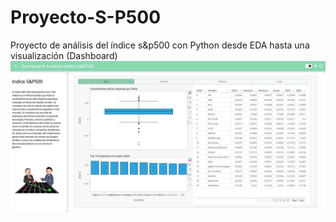 # Proyecto-S-P500
Proyecto de análisis del índice s&amp;p500 con Python desde EDA hasta una visualización (Dashboard)
![](https://github.com/christofer22/Proyecto-S-P500/blob/66d7c00b307bcc82b8a23cbada9ff9536e43d3cd/Dashboard.png)
